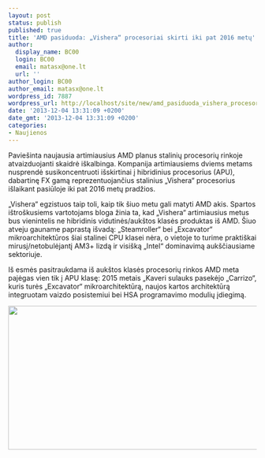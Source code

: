 ```yaml
---
layout: post
status: publish
published: true
title: 'AMD pasiduoda: „Vishera“ procesoriai skirti iki pat 2016 metų'
author:
  display_name: BC00
  login: BC00
  email: matasx@one.lt
  url: ''
author_login: BC00
author_email: matasx@one.lt
wordpress_id: 7887
wordpress_url: http://localhost/site/new/amd_pasiduoda_vishera_procesoriai_skirti_iki_pat_2016_metu/
date: '2013-12-04 13:31:09 +0200'
date_gmt: '2013-12-04 13:31:09 +0200'
categories:
- Naujienos
---
```

<p>
	Pavie&scaron;inta naujausia artimiausius AMD planus stalinių procesorių rinkoje atvaizduojanti skaidrė i&scaron;kalbinga. Kompanija artimiausiems dviems metams nusprendė susikoncentruoti i&scaron;skirtinai į hibridinius procesorius (APU), dabartinę FX gamą reprezentuojančius stalinius &bdquo;Vishera&ldquo; procesorius i&scaron;laikant pasiūloje iki pat 2016 metų pradžios.</p>
<p>
	&bdquo;Vishera&ldquo; egzistuos taip toli, kaip tik &scaron;iuo metu gali matyti AMD akis. Spartos i&scaron;tro&scaron;kusiems vartotojams bloga žinia ta, kad &bdquo;Vishera&ldquo; artimiausius metus bus vienintelis ne hibridinis vidutinės/auk&scaron;tos klasės produktas i&scaron; AMD. &Scaron;iuo atveju gauname paprastą i&scaron;vadą: &bdquo;Steamroller&ldquo; bei &bdquo;Excavator&ldquo; mikroarchitektūros &scaron;iai stalinei CPU klasei nėra, o vietoje to turime prakti&scaron;kai mirusį/netobulėjantį AM3+ lizdą ir visi&scaron;ką &bdquo;Intel&ldquo; dominavimą auk&scaron;čiausiame sektoriuje.</p>
<p>
	I&scaron; esmės pasitraukdama i&scaron; auk&scaron;tos klasės procesorių rinkos AMD meta pajėgas vien tik į APU klasę: 2015 metais &bdquo;Kaveri sulauks pasekėjo &bdquo;Carrizo&ldquo;, kuris turės &bdquo;Excavator&ldquo; mikroarchitektūrą, naujos kartos architektūrą integruotam vaizdo posistemiui bei HSA programavimo modulių įdiegimą.</p>
<p>
	<a href="http://technews.lt/userfiles/27a.jpg"><img alt="" src="http://technews.lt/userfiles/27a.jpg" style="width: 520px; height: 292px;" /></a></p>
